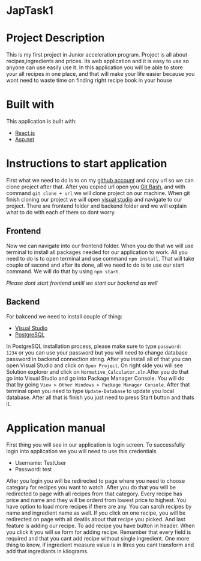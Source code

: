 # JapTask1

# Project Description

This is my first project in Junior acceleration program. Project is all about recipes,ingredients and prices.
 Its web application and it is easy to use so anyone can use easily use it. In this application you will be able to store your all recipes in one place,
and that will make your life easier because you wont need to waste time on finding right recipe book in your house

# Built with

This application is built with: 
* [React.js](https://reactjs.org/docs/getting-started.html)
* [Asp.net](https://docs.microsoft.com/en-us/aspnet/core/?view=aspnetcore-6.0)

# Instructions to start application

First what we need to do is to on my  [github  account](https://github.com/krstoko/JapTask1) and copy url so we can clone project after that.
After you copied url open you [Git Bash](https://git-scm.com/download), and with command `git clone + url` we will clone project on our machine.
When git finish cloning our project we will open [visual studio](https://code.visualstudio.com/) and navigate to our project.
There are frontend folder and backend folder and we will explain what to do with each of them so dont worry.

## Frontend

Now we can navigate into our frontend folder. When you do that we will use terminal to install all packages needed for our application to work.
All you need to do is to open terminal and use command `npm install`. That will take couple of sacond and after its done, all we need to do
is to use our start command. We will do that by using `npm start`.

*Please dont start frontend untill we start our backend as well*

## Backend

For bakcend we need to install couple of thing:

* [Visual Studio](https://visualstudio.microsoft.com/)
* [PostgreSQL](https://www.postgresql.org/)

In PostgreSQL installation process, please make sure to type `password: 1234` or you can use your password but you will need to change database password in backend connection string. After you install all of that you can open Visual Studio and click on `Open Project`. On right side you will see Solution explorer and click on `Normative_Calculator.sln`.After you do that go into Visual Studio and go into Package Manager Console. You will do that by going `View > Other Windows > Package Manager Console`. After that terminal open you need to type `Update-Database` to update you local database. After all that is finish you just need to press Start button and thats it.

# Application manual

First thing you will see in our application is login screen. To successfully login into application we you will need to use this credentials

* Username: TestUser
* Password: test

After you login you will be redirected to page where you need to choose category for recipes you want to watch. After you do that you will be redirected to page with all recipes from that category. Every recipe has price and name and they will be orderd from lowest price to highest. You have option to load more recipes if there are any. You can sarch recipes by name and ingredient name as well.
If you click on one recipe, you will be redirected on page with all deatils about that recipe you picked. And last feature is adding our recipe.
To add recipe you have button in header. When you click it you will se form for adding recipe. Remamber that every field is required and that you cant add recipe without single ingredient. One more thing to know, if ingredient measure value is in litres you cant transform and add that ingrediants in kilograms.

